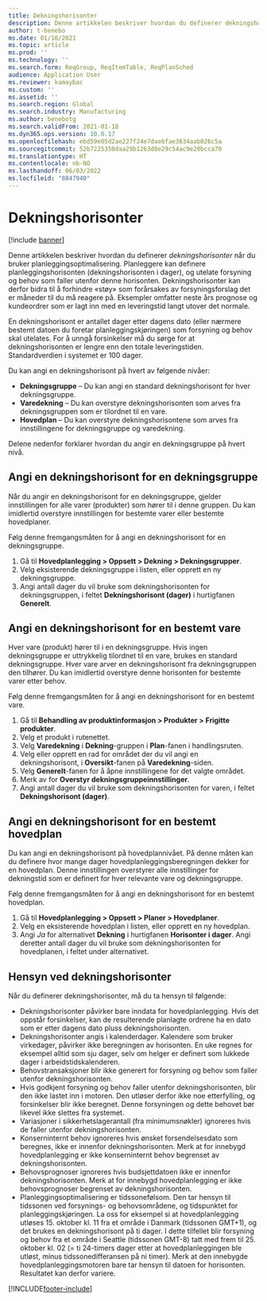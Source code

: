 ```yaml
---
title: Dekningshorisonter
description: Denne artikkelen beskriver hvordan du definerer dekningshorisonter når du bruker planleggingsoptimalisering. En dekningshorisont angir planleggingshorisonten og -grensen.
author: t-benebo
ms.date: 01/18/2021
ms.topic: article
ms.prod: ''
ms.technology: ''
ms.search.form: ReqGroup, ReqItemTable, ReqPlanSched
audience: Application User
ms.reviewer: kamaybac
ms.custom: ''
ms.assetid: ''
ms.search.region: Global
ms.search.industry: Manufacturing
ms.author: benebotg
ms.search.validFrom: 2021-01-18
ms.dyn365.ops.version: 10.0.17
ms.openlocfilehash: ebd59e05d2ae227f24e7dae6fae3634aab026c5a
ms.sourcegitcommit: 52b7225350daa29b1263d8e29c54ac9e20bcca70
ms.translationtype: HT
ms.contentlocale: nb-NO
ms.lasthandoff: 06/03/2022
ms.locfileid: "8847940"
---
```

# <a name="coverage-time-fences"></a>Dekningshorisonter

[!include [banner](../../includes/banner.md)]

Denne artikkelen beskriver hvordan du definerer *dekningshorisonter* når du bruker planleggingsoptimalisering. Planleggere kan definere planleggingshorisonten (dekningshorisonten i dager), og utelate forsyning og behov som faller utenfor denne horisonten. Dekningshorisonter kan derfor bidra til å forhindre «støy» som forårsakes av forsyningsforslag det er måneder til du må reagere på. Eksempler omfatter neste års prognose og kundeordrer som er lagt inn med en leveringstid langt utover det normale.

En dekningshorisont er antallet dager etter dagens dato (eller nærmere bestemt datoen du foretar planleggingskjøringen) som forsyning og behov skal utelates. For å unngå forsinkelser må du sørge for at dekningshorisonten er lengre enn den totale leveringstiden. Standardverdien i systemet er 100 dager.

Du kan angi en dekningshorisont på hvert av følgende nivåer:

- **Dekningsgruppe** – Du kan angi en standard dekningshorisont for hver dekningsgruppe.
- **Varedekning** – Du kan overstyre dekningshorisonten som arves fra dekningsgruppen som er tilordnet til en vare.
- **Hovedplan** – Du kan overstyre dekningshorisontene som arves fra innstillingene for dekningsgruppe og varedekning.

Delene nedenfor forklarer hvordan du angir en dekningsgruppe på hvert nivå.

## <a name="set-a-coverage-time-fence-for-a-coverage-group"></a>Angi en dekningshorisont for en dekningsgruppe

Når du angir en dekningshorisont for en dekningsgruppe, gjelder innstillingen for alle varer (produkter) som hører til i denne gruppen. Du kan imidlertid overstyre innstillingen for bestemte varer eller bestemte hovedplaner.

Følg denne fremgangsmåten for å angi en dekningshorisont for en dekningsgruppe.

1. Gå til **Hovedplanlegging \> Oppsett \> Dekning \> Dekningsgrupper**.
1. Velg eksisterende dekningsgruppe i listen, eller opprett en ny dekningsgruppe.
1. Angi antall dager du vil bruke som dekningshorisonten for dekningsgruppen, i feltet **Dekningshorisont (dager)** i hurtigfanen **Generelt**.

## <a name="set-a-coverage-time-fence-for-a-specific-item"></a>Angi en dekningshorisont for en bestemt vare

Hver vare (produkt) hører til i en dekningsgruppe. Hvis ingen dekningsgruppe er uttrykkelig tilordnet til en vare, brukes en standard dekningsgruppe. Hver vare arver en dekningshorisont fra dekningsgruppen den tilhører. Du kan imidlertid overstyre denne horisonten for bestemte varer etter behov.

Følg denne fremgangsmåten for å angi en dekningshorisont for en bestemt vare.

1. Gå til **Behandling av produktinformasjon \> Produkter \> Frigitte produkter**.
1. Velg et produkt i rutenettet.
1. Velg **Varedekning** i **Dekning**-gruppen i **Plan**-fanen i handlingsruten.
1. Velg eller opprett en rad for området der du vil angi en dekningshorisont, i **Oversikt**-fanen på **Varedekning**-siden.
1. Velg **Generelt**-fanen for å åpne innstillingene for det valgte området.
1. Merk av for **Overstyr dekningsgruppeinnstillinger**.
1. Angi antall dager du vil bruke som dekningshorisonten for varen, i feltet **Dekningshorisont (dager)**.

## <a name="set-a-coverage-time-fence-for-a-specific-master-plan"></a>Angi en dekningshorisont for en bestemt hovedplan

Du kan angi en dekningshorisont på hovedplannivået. På denne måten kan du definere hvor mange dager hovedplanleggingsberegningen dekker for en hovedplan. Denne innstillingen overstyrer alle innstillinger for dekningstid som er definert for hver relevante vare og dekningsgruppe.

Følg denne fremgangsmåten for å angi en dekningshorisont for en bestemt hovedplan.

1. Gå til **Hovedplanlegging \> Oppsett \> Planer \> Hovedplaner**.
1. Velg en eksisterende hovedplan i listen, eller opprett en ny hovedplan.
1. Angi *Ja* for alternativet **Dekning** i hurtigfanen **Horisonter i dager**. Angi deretter antall dager du vil bruke som dekningshorisonten for hovedplanen, i feltet under alternativet.

## <a name="considerations-for-coverage-time-fences"></a>Hensyn ved dekningshorisonter

Når du definerer dekningshorisonter, må du ta hensyn til følgende:

- Dekningshorisonter påvirker bare inndata for hovedplanlegging. Hvis det oppstår forsinkelser, kan de resulterende planlagte ordrene ha en dato som er etter dagens dato pluss dekningshorisonten.
- Dekningshorisonter angis i kalenderdager. Kalendere som bruker virkedager, påvirker ikke beregningen av horisonten. En uke regnes for eksempel alltid som sju dager, selv om helger er definert som lukkede dager i arbeidstidskalenderen.
- Behovstransaksjoner blir ikke generert for forsyning og behov som faller utenfor dekningshorisonten.
- Hvis godkjent forsyning og behov faller utenfor dekningshorisonten, blir den ikke lastet inn i motoren. Den utløser derfor ikke noe etterfylling, og forsinkelser blir ikke beregnet. Denne forsyningen og dette behovet bør likevel ikke slettes fra systemet.
- Variasjoner i sikkerhetslagerantall (fra minimumsnøkler) ignoreres hvis de faller utenfor dekningshorisonten.
- Konserninternt behov ignoreres hvis ønsket forsendelsesdato som beregnes, ikke er innenfor dekningshorisonten. Merk at for innebygd hovedplanlegging er ikke konserninternt behov begrenset av dekningshorisonten.
- Behovsprognoser ignoreres hvis budsjettdatoen ikke er innenfor dekningshorisonten. Merk at for innebygd hovedplanlegging er ikke behovsprognoser begrenset av dekningshorisonten.
- Planleggingsoptimalisering er tidssonefølsom. Den tar hensyn til tidssonen ved forsynings- og behovsområdene, og tidspunktet for planleggingskjøringen. La oss for eksempel si at hovedplanlegging utløses 15. oktober kl. 11 fra et område i Danmark (tidssonen GMT+1), og det brukes en dekningshorisont på ti dager. I dette tilfellet blir forsyning og behov fra et område i Seattle (tidssonen GMT-8) tatt med frem til 25. oktober kl. 02 (= ti 24-timers dager etter at hovedplanleggingen ble utløst, minus tidssonedifferansen på ni timer). Merk at den innebygde hovedplanleggingsmotoren bare tar hensyn til datoen for horisonten. Resultatet kan derfor variere.


[!INCLUDE[footer-include](../../../includes/footer-banner.md)]